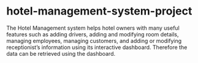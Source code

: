 # hotel-management-system-project
The Hotel Management system helps hotel owners with many useful features such as adding drivers, adding and modifying room details, managing employees, managing customers, and adding or modifying receptionist’s information using its interactive dashboard. Therefore the data can be retrieved using the dashboard.
